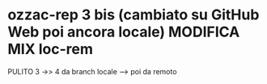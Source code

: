 # ozzac-rep 3 bis (cambiato su GitHub Web poi ancora locale) MODIFICA MIX loc-rem

PULITO 3  ->> 4 da branch locale --> poi da remoto
